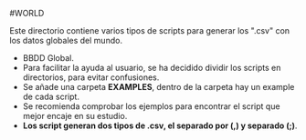 #WORLD 

Este directorio contiene varios tipos de scripts para generar los ".csv" con los datos globales del mundo.

- BBDD Global.
- Para facilitar la ayuda al usuario, se ha decidido dividir los scripts en directorios, para evitar confusiones.
- Se añade una carpeta <b>EXAMPLES</b>, dentro de la carpeta hay un example de cada script.
- Se recomienda comprobar los ejemplos para encontrar el script que mejor encaje en su estudio.
- <b>Los script generan dos tipos de .csv, el separado por (,) y separado (;)</b>.

